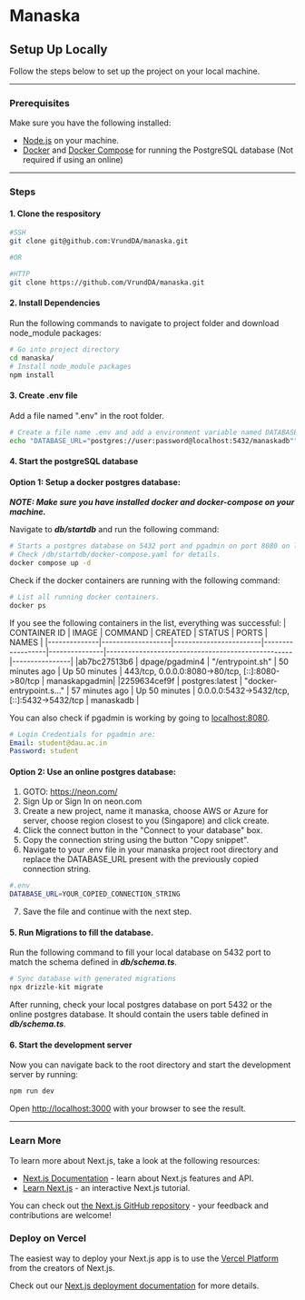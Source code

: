 # Manaska


## Setup Up Locally


Follow the steps below to set up the project on your local machine.

---

### Prerequisites

Make sure you have the following installed:

- [Node.js](https://nodejs.org/) on your machine.
- [Docker](https://www.docker.com/get-started) and [Docker Compose](https://docs.docker.com/compose/install/) for running the PostgreSQL database (Not required if using an online)

---

### Steps

#### 1. Clone the respository
```bash
#SSH
git clone git@github.com:VrundDA/manaska.git

#OR

#HTTP   
git clone https://github.com/VrundDA/manaska.git
```

#### 2. Install Dependencies
Run the following commands to navigate to project folder and download node_module packages:
```bash
# Go into project directory
cd manaska/
# Install node_module packages
npm install
```

#### 3. Create .env file
Add a file named ".env" in the root folder.
```bash 
# Create a file name .env and add a environment variable named DATABASE_URL in it.
echo "DATABASE_URL="postgres://user:password@localhost:5432/manaskadb"" >> .env
```

#### 4. Start the postgreSQL database

#### Option 1: Setup a docker postgres database:

***NOTE: Make sure you have installed **docker** and **docker-compose** on your machine.***

Navigate to ***db/startdb*** and run the following command:
```bash
# Starts a postgres database on 5432 port and pgadmin on port 8080 on localhost.
# Check /db/startdb/docker-compose.yaml for details.
docker compose up -d
```

Check if the docker containers are running with the following command:
```bash
# List all running docker containers.
docker ps
```
If you see the following containers in the list, everything was successful:
| CONTAINER ID |      IMAGE        |     COMMAND            |        CREATED   |    STATUS     |         PORTS                                     |    NAMES       |
|--------------|-------------------|------------------------|------------------|---------------|---------------------------------------------------|----------------|
|ab7bc27513b6  |  dpage/pgadmin4   | "/entrypoint.sh"       |  50 minutes ago  | Up 50 minutes |  443/tcp, 0.0.0.0:8080->80/tcp, [::]:8080->80/tcp |  manaskapgadmin|
|2259634cef9f  |  postgres:latest  | "docker-entrypoint.s…" |  57 minutes ago  | Up 50 minutes | 0.0.0.0:5432->5432/tcp, [::]:5432->5432/tcp       |  manaskadb     |

You can also check if pgadmin is working by going to [localhost:8080](localhost:8080).

```yml
# Login Credentials for pgadmin are:
Email: student@dau.ac.in
Password: student
```

#### Option 2: Use an online postgres database:
1) GOTO: https://neon.com/
2) Sign Up or Sign In on neon.com
3) Create a new project, name it manaska, choose AWS or Azure for server, choose region closest to you (Singapore) and click create.
4) Click the connect button in the "Connect to your database" box.
5) Copy the connection string using the button "Copy snippet".
6) Navigate to your .env file in your manaska project root directory and replace the DATABASE_URL present with the previously copied connection string.
```bash
#.env
DATABASE_URL=YOUR_COPIED_CONNECTION_STRING
```
7) Save the file and continue with the next step.


#### 5. Run Migrations to fill the database.
Run the following command to fill your local database on 5432 port to match the schema defined in ***db/schema.ts***.
```bash
# Sync database with generated migrations
npx drizzle-kit migrate
```
After running, check your local postgres database on port 5432 or the online postgres database. It should contain the users table defined in ***db/schema.ts***.

#### 6. Start the development server

Now you can navigate back to the root directory and start the development server by running:
```bash
npm run dev
```

Open [http://localhost:3000](http://localhost:3000) with your browser to see the result.

___


### Learn More

To learn more about Next.js, take a look at the following resources:

- [Next.js Documentation](https://nextjs.org/docs) - learn about Next.js features and API.
- [Learn Next.js](https://nextjs.org/learn) - an interactive Next.js tutorial.

You can check out [the Next.js GitHub repository](https://github.com/vercel/next.js) - your feedback and contributions are welcome!

### Deploy on Vercel

The easiest way to deploy your Next.js app is to use the [Vercel Platform](https://vercel.com/new?utm_medium=default-template&filter=next.js&utm_source=create-next-app&utm_campaign=create-next-app-readme) from the creators of Next.js.

Check out our [Next.js deployment documentation](https://nextjs.org/docs/app/building-your-application/deploying) for more details.
